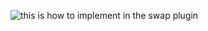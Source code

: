 


![this is how to implement in the swap plugin]([http://url/to/img.png](https://raw.githubusercontent.com/ScriptsAndApps/RuneliteSwapList/main/Screenshot%202022-12-05%20050500.png))
